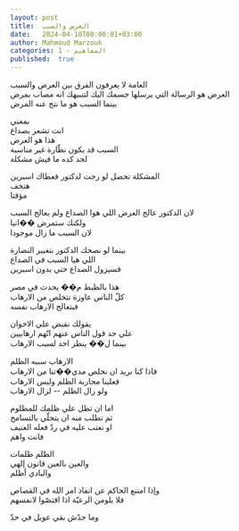 ```yaml
---
layout: post
title:  العرض والسبب
date:   2024-04-10T00:00:01+03:00
author: Mahmoud Marzouk
categories: 1 - المفاهيم
published:  true
---
```

العامة لا يعرفون الفرق بين العرض والسبب\
العرض هو الرسالة التي يرسلها جسمك اليك لتنبيهك انه مصاب بمرض\
بينما السبب هو ما نتج عنه المرض

بمعني\
انت تشعر بصداع\
هذا هو العرض\
السبب قد يكون نظّارة غير مناسبة\
لحد كده ما فيش مشكلة

المشكلة تحصل لو رحت لدكتور فعطاك اسبرين\
هتخف\
مؤقتا

لان الدكتور عالج العرض اللي هوا الصداع ولم يعالج السبب\
ولكنك ستمرض ��انيا\
لان السبب ما زال موجودا

بينما لو نصحك الدكتور بتغيير النضارة\
اللي هيا السبب في الصداع\
فسيزول الصداع حتي بدون اسبرين

هذا بالظبط م�� يحدث في مصر\
كلّ الناس عاوزة تتخلص من الارهاب\
فبتعالج الارهاب نفسه

يقولك نقبض علي الاخوان\
علي حد قول الناس عنهم انّهم ارهابيين\
بينما ل�� ينظر احد لسبب الارهاب

الارهاب سببه الظلم\
فاذا كنا نريد ان نخلص مدي��تنا من الارهاب\
فعلينا محاربة الظلم وليس الارهاب\
ولو زال الظلم \-- لزال الارهاب

اما ان تظل علي ظلمك للمظلوم\
ثم تطلب منه ان يتحلّي بالتسامح\
او تعتب عليه في ردّ فعله العنيف\
فانت واهم

الظلم ظلمات\
والعين بالعين قانون إلهي\
والبادي أظلم

وإذا امتنع الحاكم عن انفاذ امر الله في القصاص\
فلا يلومن الرعيّة اذا اقتصّوا لانفسهم

وما حدّش بقي عويل في حدّ
